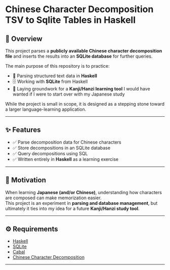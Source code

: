 # Chinese Character Decomposition TSV to Sqlite Tables in Haskell

## 📖 Overview
This project parses a **publicly available Chinese character decomposition file** and inserts the results into an **SQLite database** for further queries.  

The main purpose of this repository is to practice:
- 📝 Parsing structured text data in **Haskell**  
- 🗄️ Working with **SQLite** from Haskell  
- 🚀 Laying groundwork for a **Kanji/Hanzi learning tool** I would have wanted if I were to start over with my Japanese study

While the project is small in scope, it is designed as a stepping stone toward a larger language-learning application.

---

## ✨ Features
- ✅ Parse decomposition data for Chinese characters  
- ✅ Store decompositions in an SQLite database  
- ✅ Query decompositions using SQL  
- ✅ Written entirely in **Haskell** as a learning exercise  

---

## 🎯 Motivation
When learning **Japanese (and/or Chinese)**, understanding how characters are composed can make memorization easier.  
This project is an experiment in **parsing and database management**, but ultimately it ties into my idea for a future **Kanji/Hanzi study tool**.  

---

## ⚙️ Requirements
- [Haskell](https://www.haskell.org/)
- [SQLite](https://www.sqlite.org/)  
- [Cabal](https://www.haskell.org/cabal/)
- [Chinese Character Decomposition](https://commons.wikimedia.org/wiki/Commons:Chinese_characters_decomposition/)

---
